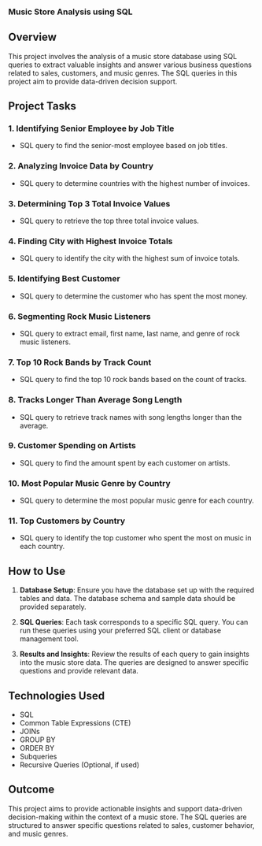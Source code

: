 ### Music Store Analysis using SQL

## Overview

This project involves the analysis of a music store database using SQL queries to extract valuable insights and answer various business questions related to sales, customers, and music genres. The SQL queries in this project aim to provide data-driven decision support.

## Project Tasks

### 1. Identifying Senior Employee by Job Title

- SQL query to find the senior-most employee based on job titles.

### 2. Analyzing Invoice Data by Country

- SQL query to determine countries with the highest number of invoices.

### 3. Determining Top 3 Total Invoice Values

- SQL query to retrieve the top three total invoice values.

### 4. Finding City with Highest Invoice Totals

- SQL query to identify the city with the highest sum of invoice totals.

### 5. Identifying Best Customer

- SQL query to determine the customer who has spent the most money.

### 6. Segmenting Rock Music Listeners

- SQL query to extract email, first name, last name, and genre of rock music listeners.

### 7. Top 10 Rock Bands by Track Count

- SQL query to find the top 10 rock bands based on the count of tracks.

### 8. Tracks Longer Than Average Song Length

- SQL query to retrieve track names with song lengths longer than the average.

### 9. Customer Spending on Artists

- SQL query to find the amount spent by each customer on artists.

### 10. Most Popular Music Genre by Country

- SQL query to determine the most popular music genre for each country.

### 11. Top Customers by Country

- SQL query to identify the top customer who spent the most on music in each country.

## How to Use

1. **Database Setup**: Ensure you have the database set up with the required tables and data. The database schema and sample data should be provided separately.

2. **SQL Queries**: Each task corresponds to a specific SQL query. You can run these queries using your preferred SQL client or database management tool.

3. **Results and Insights**: Review the results of each query to gain insights into the music store data. The queries are designed to answer specific questions and provide relevant data.

## Technologies Used

- SQL
- Common Table Expressions (CTE)
- JOINs
- GROUP BY
- ORDER BY
- Subqueries
- Recursive Queries (Optional, if used)

## Outcome

This project aims to provide actionable insights and support data-driven decision-making within the context of a music store. The SQL queries are structured to answer specific questions related to sales, customer behavior, and music genres.
